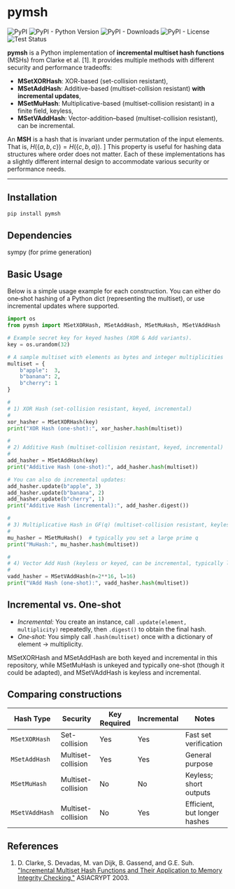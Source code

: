 # pymsh

<p>
   <img alt="PyPI" src="https://img.shields.io/pypi/v/pymsh?color=blue">
   <img alt="PyPI - Python Version" src="https://img.shields.io/pypi/pyversions/pymsh">
   <img alt="PyPI - Downloads" src="https://img.shields.io/pypi/dm/pymsh">
   <img alt="PyPI - License" src="https://img.shields.io/pypi/l/pymsh?label=license">
   <img alt="Test Status" src="https://github.com/cgshep/pymsh/actions/workflows/python-package.yml/badge.svg">
</p>

**pymsh** is a Python implementation of **incremental multiset hash functions** (MSHs) from Clarke et al. [1]. It provides multiple methods with different security and performance tradeoffs:

- **MSetXORHash**: XOR-based (set-collision resistant),
- **MSetAddHash**: Additive-based (multiset-collision resistant) **with incremental updates**,
- **MSetMuHash**: Multiplicative-based (multiset-collision resistant) in a finite field, keyless,
- **MSetVAddHash**: Vector-addition–based (multiset-collision resistant), can be incremental.

An **MSH** is a hash that is invariant under permutation of the input elements. That is, $H(\{a,b,c\}) = H(\{c,b,a\})$.
\]
This property is useful for hashing data structures where order does not matter. Each of these implementations has a slightly different internal design to accommodate various security or performance needs.

---

## Installation

```bash
pip install pymsh
```

## Dependencies

sympy (for prime generation)

## Basic Usage

Below is a simple usage example for each construction. You can either do one‐shot hashing of a Python dict (representing the multiset), or use incremental updates where supported.

```python
import os
from pymsh import MSetXORHash, MSetAddHash, MSetMuHash, MSetVAddHash

# Example secret key for keyed hashes (XOR & Add variants).
key = os.urandom(32)

# A sample multiset with elements as bytes and integer multiplicities
multiset = {
    b"apple":  3,
    b"banana": 2,
    b"cherry": 1
}

#
# 1) XOR Hash (set-collision resistant, keyed, incremental)
#
xor_hasher = MSetXORHash(key)
print("XOR Hash (one-shot):", xor_hasher.hash(multiset))

#
# 2) Additive Hash (multiset-collision resistant, keyed, incremental)
#
add_hasher = MSetAddHash(key)
print("Additive Hash (one-shot):", add_hasher.hash(multiset))

# You can also do incremental updates:
add_hasher.update(b"apple", 3)
add_hasher.update(b"banana", 2)
add_hasher.update(b"cherry", 1)
print("Additive Hash (incremental):", add_hasher.digest())

#
# 3) Multiplicative Hash in GF(q) (multiset-collision resistant, keyless)
#
mu_hasher = MSetMuHash()  # typically you set a large prime q
print("MuHash:", mu_hasher.hash(multiset))

#
# 4) Vector Add Hash (keyless or keyed, can be incremental, typically larger output)
#
vadd_hasher = MSetVAddHash(n=2**16, l=16)
print("VAdd Hash (one-shot):", vadd_hasher.hash(multiset))
```

## Incremental vs. One-shot

- *Incremental:* You create an instance, call `.update(element, multiplicity)` repeatedly, then `.digest()` to obtain the final hash.
- *One‐shot:* You simply call `.hash(multiset)` once with a dictionary of element -> multiplicity.

MSetXORHash and MSetAddHash are both keyed and incremental in this repository, while MSetMuHash is unkeyed and typically one-shot (though it could be adapted), and MSetVAddHash is keyless and incremental.

## Comparing constructions

| Hash Type       | Security          | Key Required | Incremental | Notes                        |
|-----------------|-------------------|--------------|-------------|------------------------------|
| `MSetXORHash`   | Set-collision     | Yes          | Yes         | Fast set verification        |
| `MSetAddHash`   | Multiset-collision| Yes          | Yes         | General purpose              |
| `MSetMuHash`    | Multiset-collision| No           | No          | Keyless; short outputs       |
| `MSetVAddHash`  | Multiset-collision| No           | Yes         | Efficient, but longer hashes |

## References

1. D. Clarke, S. Devadas, M. van Dijk, B. Gassend, and G.E. Suh. ["Incremental Multiset Hash Functions and Their Application to Memory Integrity Checking,"](https://www.iacr.org/cryptodb/data/paper.php?pubkey=151) ASIACRYPT 2003.